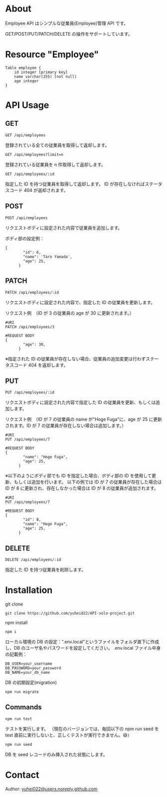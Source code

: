 # About

Employee API はシンプルな従業員(Employee)管理 API です。

GET/POST/PUT/PATCH/DELETE の操作をサポートしています。

# Resource "Employee"

```
Table employee {
    id integer [primary key]
    name varchar(255) [not null]
    age integer
}
```

# API Usage

## GET

```
GET /api/employees
```

登録されている全ての従業員を取得して返却します。

```
GET /api/employees?limit=n
```

登録されている従業員を n 件取得して返却します。

```
GET /api/employees/:id
```

指定した ID を持つ従業員を取得して返却します。
ID が存在しなければステータスコード 404 が返却されます。

## POST

```
POST /api/employees
```

リクエストボディに設定された内容で従業員を追加します。

ボディ部の設定例：

```
{
        "id": 6,
        "name": 'Taro Yamada',
        "age": 25,
      }
```

## PATCH

```
PATCH /api/employees/:id
```

リクエストボディに設定された内容で、指定した ID の従業員を更新します。

リクエスト例　（ID が 3 の従業員の age が 30 に更新されます。）

```
#URI
PATCH /api/employees/3

#REQUEST BODY
{
        "age": 30,
      }
```

※指定された ID の従業員が存在しない場合、従業員の追加変更は行わずステータスコード 404 を返却します。

## PUT

```
PUT /api/employees/:id
```

リクエストボディに設定された内容で指定した ID の従業員を更新、もしくは追加します。

リクエスト例　（ID が 7 の従業員の name が"Hoge Fuga"に、age が 25 に更新されます。ID が 7 の従業員が存在しない場合は追加します。）

```
#URI
PUT /api/employees/7

#REQUEST BODY
{
        "name": "Hoge Fuga",
        "age": 25,
      }
```

※以下のようにボディ部でも ID を指定した場合、ボディ部の ID を使用して更新、もしくは追加を行います。
以下の例では ID が 7 の従業員が存在した場合は ID が 8 に更新され、存在しなかった場合は ID が 8 の従業員が追加されます。

```
#URI
PUT /api/employees/7

#REQUEST BODY
{
        "id": 8,
        "name": "Hoge Fuga",
        "age": 25,
      }
```

## DELETE

```
DELETE /api/employees/:id
```

指定した ID を持つ従業員を削除します。

# Installation

git clone

```
git clone https://github.com/yuhei022/API-solo-project.git
```

npm install

```
npm i
```

ローカル環境の DB の設定：".env.local"というファイルをフォルダ直下に作成し、DB のユーザ名やパスワードを設定してください。
.env.local ファイル中身の記載例：

```
DB_USER=your_username
DB_PASSWORD=your_password
DB_NAME=your_db_name
```

DB の初期設定(migration)

```
npm run migrate
```

## Commands

```
npm run test
```

テストを実行します。
（現在のバージョンでは、毎回以下の npm run seed を test 直前に実行しないと、正しくテストが実行できません。:sweat_smile:）

```
npm run seed
```

DB を seed レコードのみ挿入された状態にします。

# Contact

Author: yuhei022@users.noreply.github.com
